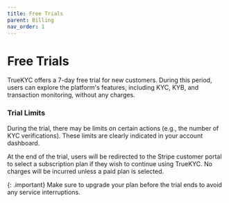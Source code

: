 ```yaml
---
title: Free Trials
parent: Billing
nav_order: 1
---
```


# Free Trials

TrueKYC offers a 7-day free trial for new customers. During this period, users can explore the platform's features, including KYC, KYB, and transaction monitoring, without any charges.

### Trial Limits

During the trial, there may be limits on certain actions (e.g., the number of KYC verifications). These limits are clearly indicated in your account dashboard.

At the end of the trial, users will be redirected to the Stripe customer portal to select a subscription plan if they wish to continue using TrueKYC. No charges will be incurred unless a paid plan is selected.

{: .important}
Make sure to upgrade your plan before the trial ends to avoid any service interruptions.
